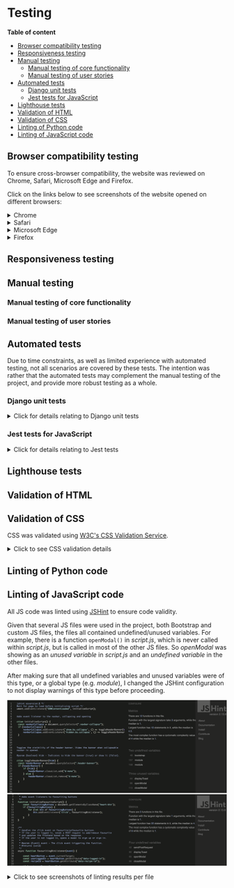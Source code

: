 # Testing

**Table of content**
- [Browser compatibility testing](#browser-compatibility)
- [Responsiveness testing](#responsiveness)
- [Manual testing](#manual-testing)
    - [Manual testing of core functionality](#manual-test-functionality)
    - [Manual testing of user stories](#user-story-testing)
- [Automated tests](#automated-tests)
    - [Django unit tests](#unittests)
    - [Jest tests for JavaScript](#jest-tests)
- [Lighthouse tests](#lighthouse)
- [Validation of HTML](#html-validation)
- [Validation of CSS](#css-validation)
- [Linting of Python code](#python-lint)
- [Linting of JavaScript code](#js-lint)

<a id="browser-compatibility"></a>
## Browser compatibility testing

To ensure cross-browser compatibility, the website was reviewed on Chrome, Safari, Microsoft Edge and Firefox.

Click on the links below to see screenshots of the website opened on different browsers:

<details>
<summary>Chrome</summary>

![Chrome screenshot](documentation/browser-chrome.png)

</details>

<details>
<summary>Safari</summary>

![Safari screenshot](documentation/browser-safari.png)

</details>

<details>
<summary>Microsoft Edge</summary>

![Microsoft Edge screenshot](documentation/browser-edge.png)

</details>

<details>
<summary>Firefox</summary>

![Firefox screenshot](documentation/browser-firefox.png)

</details>

<a id="responsiveness"></a>
## Responsiveness testing

<a id="manual-testing"></a>
## Manual testing

<a id="manual-test-functionality"></a>
### Manual testing of core functionality

<a id="user-story-testing"></a>
### Manual testing of user stories

<a id="automated-tests"></a>
## Automated tests

Due to time constraints, as well as limited experience with automated testing, not all scenarios are covered by these tests. The intention was rather that the automated tests may complement the manual testing of the project, and provide more robust testing as a whole.

<a id="unittests"></a>
### Django unit tests

<details> 
<summary>Click for details relating to Django unit tests</summary>

Unit tests were written to test the core functionality in all models and views of the project. These tests were written throughout the development of the project and were run as part of *pre-commit*, helping to continuously ensure code was working as intended, by stopping any commit that would lead to a failure of an existing test.

![Screenshot of pre-commit passing](documentation/pre-commit-pass.png)

The unit tests are placed in the *tests* directory within the *recipe_book* app and were split into separate files per view/model, to maintain better readability.

In brief, the tests focus on aspects such as:
- Ensuring duplicate entries cannot be created where there should be a uniqueness constraint (e.g. the same user should not be able to favourite a recipe twice, or there should not be two recipes with the same title).
- Ensuring an anonymous user cannot access functionality that should be restricted to logged-in users (e.g. posting a comment).
- Ensuring recipes, ratings and favourites *are* created/updated/deleted when requests are valid (e.g. user is authenticated, and values are of valid format).
- Ensuring that methods in general return expected values and status codes.

In total 54 tests were written:

![Screenshot of unit tests passing](documentation/unittests-pass.png)
</details>

<a id="jest-tests"></a>
### Jest tests for JavaScript

<details>
<summary>Click for details relating to Jest tests</summary>

Due mainly to time constraints, Jest tests were not prioritised throughout the development of the project. However, a few tests were added at the end of the development phase, focusing on testing the most crucial aspects of the JavaScript code. Specifically, the tests aim to test the JavaScript functions responsible for making POST, PUT, and DELETE requests to the backend.

The tests mock the required dependencies, call these functions and check that the fetch was made with the expected arguments, as well as that the response is as expected.

In total 12 tests were written, in 8 test suites.

![Jest tests passing](documentation/jest-pass.png)

These tests can be found in the *static*/*js*/*tests* directory. The tests are split into separate files, corresponding to the JavaScript file with the same name. E.g. tests relating to *comments.js* are in the file *comments.test.js*.

</details>

<a id="lighthouse"></a>
## Lighthouse tests

<a id="html-validation"></a>
## Validation of HTML

<a id="css-validation"></a>
## Validation of CSS

CSS was validated using [W3C's CSS Validation Service](https://jigsaw.w3.org/css-validator/validator).

<details>
<summary>Click to see CSS validation details</summary>

### Validating *style.css*

Validating the custom CSS by uploading the file *style.css* results in no errors.

![Validation style.css](documentation/css-validation-file.png)

The tool raises 11 warnings:
![Validation warnings style.css](documentation/css-validation-file-warnings.png)

The first warning just implies the tool does not access my Bootstrap CSS, as expected.

The remaining warnings relate to the use of vendor extensions. 
I am aware these may not be supported across all browsers. However, their application is not crucial to using the website. These vendor extensions are used for two purposes in the CSS file:
1. To truncate the title and teaser text in recipe cards. Without the truncation, the overflow is instead hidden. 
2. To increase the visibility of the heart buttons on the recipe cards. Given that these buttons are overlaid on top of an image, it was difficult to find a style that would stand out well on a multitude of backgrounds. If the *text-stroke* is not applied, the style is a simple white, which may be hard to see depending on the background image. However, the user can in this case reach the same functionality (favouriting the recipe) from the individual recipe's detail page.

### A note on validating the website by URL

When validating the website by URL, the tool raises errors, as well as a multitude of warnings. However, all errors and all errors except the ones mentioned above relate to Bootstrap.

Visiting Bootstrap's website, I found the following text, providing an explanation for these errors and warnings.

![Bootstrap validators](documentation/bootstrap-validators.png)

</details>

<a id="python-lint"></a>
## Linting of Python code

<a id="js-lint"></a>
## Linting of JavaScript code

All JS code was linted using [JSHint](https://jshint.com/) to ensure code validity.

Given that several JS files were used in the project, both Bootstrap and custom JS files, the files all contained undefined/unused variables. For example, there is a function `openModal()` in *script.js*, which is never called within *script.js*, but is called in most of the other JS files. So *openModal* was showing as an *unused variable* in *script.js* and an *undefined variable* in the other files.

After making sure that all undefined variables and unused variables were of this type, or a global type (e.g. *module*), I changed the JSHint configuration to not display warnings of this type before proceeding.

![JSHint unused variables](documentation/jshint-unused-variables.png)
![JSHint undefined variables](documentation/jshint-undefined-variables.png)

<details>
<summary>Click to see screenshots of linting results per file</summary>

- script.js
    ![script.js](documentation/jshint-script.png)

- favourites.js
    ![favourites.js](documentation/jshint-favourites.png)

- comments.js
    ![comments.js](documentation/jshint-comments.png)

- queries.js
    ![queries.js](documentation/jshint-queries.png)

- ratings.js
    ![ratings.js](documentation/jshint-ratings.png)

- script.test.js
    ![script.test.js](documentation/jshint-test-script.png)

- ratings.test.js
    ![ratings.test.js](documentation/jshint-test-ratings.png)

- queries.test.js
    ![queries.test.js](documentation/jshint-test-queries.png)

- comments.test.js
    ![comments.test.js](documentation/jshint-comments.png)

</details>



